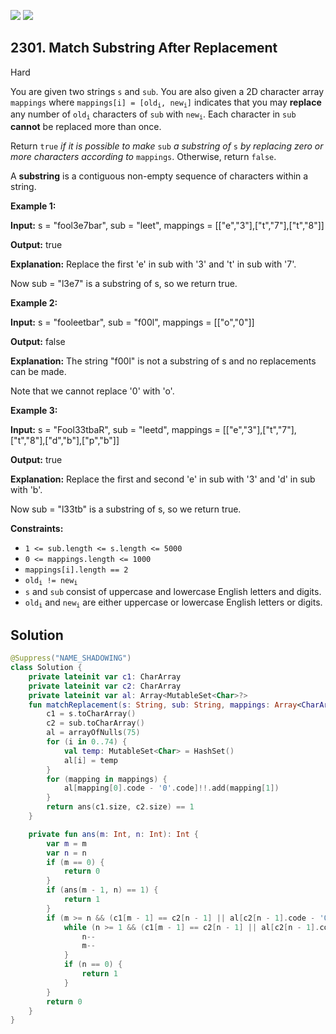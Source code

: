 [![](https://img.shields.io/github/stars/javadev/LeetCode-in-Kotlin?label=Stars&style=flat-square)](https://github.com/javadev/LeetCode-in-Kotlin)
[![](https://img.shields.io/github/forks/javadev/LeetCode-in-Kotlin?label=Fork%20me%20on%20GitHub%20&style=flat-square)](https://github.com/javadev/LeetCode-in-Kotlin/fork)

## 2301\. Match Substring After Replacement

Hard

You are given two strings `s` and `sub`. You are also given a 2D character array `mappings` where <code>mappings[i] = [old<sub>i</sub>, new<sub>i</sub>]</code> indicates that you may **replace** any number of <code>old<sub>i</sub></code> characters of `sub` with <code>new<sub>i</sub></code>. Each character in `sub` **cannot** be replaced more than once.

Return `true` _if it is possible to make_ `sub` _a substring of_ `s` _by replacing zero or more characters according to_ `mappings`. Otherwise, return `false`.

A **substring** is a contiguous non-empty sequence of characters within a string.

**Example 1:**

**Input:** s = "fool3e7bar", sub = "leet", mappings = \[\["e","3"],["t","7"],["t","8"]]

**Output:** true

**Explanation:** Replace the first 'e' in sub with '3' and 't' in sub with '7'.

Now sub = "l3e7" is a substring of s, so we return true.

**Example 2:**

**Input:** s = "fooleetbar", sub = "f00l", mappings = \[\["o","0"]]

**Output:** false

**Explanation:** The string "f00l" is not a substring of s and no replacements can be made.

Note that we cannot replace '0' with 'o'. 

**Example 3:**

**Input:** s = "Fool33tbaR", sub = "leetd", mappings = \[\["e","3"],["t","7"],["t","8"],["d","b"],["p","b"]]

**Output:** true

**Explanation:** Replace the first and second 'e' in sub with '3' and 'd' in sub with 'b'.

Now sub = "l33tb" is a substring of s, so we return true. 

**Constraints:**

*   `1 <= sub.length <= s.length <= 5000`
*   `0 <= mappings.length <= 1000`
*   `mappings[i].length == 2`
*   <code>old<sub>i</sub> != new<sub>i</sub></code>
*   `s` and `sub` consist of uppercase and lowercase English letters and digits.
*   <code>old<sub>i</sub></code> and <code>new<sub>i</sub></code> are either uppercase or lowercase English letters or digits.

## Solution

```kotlin
@Suppress("NAME_SHADOWING")
class Solution {
    private lateinit var c1: CharArray
    private lateinit var c2: CharArray
    private lateinit var al: Array<MutableSet<Char>?>
    fun matchReplacement(s: String, sub: String, mappings: Array<CharArray>): Boolean {
        c1 = s.toCharArray()
        c2 = sub.toCharArray()
        al = arrayOfNulls(75)
        for (i in 0..74) {
            val temp: MutableSet<Char> = HashSet()
            al[i] = temp
        }
        for (mapping in mappings) {
            al[mapping[0].code - '0'.code]!!.add(mapping[1])
        }
        return ans(c1.size, c2.size) == 1
    }

    private fun ans(m: Int, n: Int): Int {
        var m = m
        var n = n
        if (m == 0) {
            return 0
        }
        if (ans(m - 1, n) == 1) {
            return 1
        }
        if (m >= n && (c1[m - 1] == c2[n - 1] || al[c2[n - 1].code - '0'.code]!!.contains(c1[m - 1]))) {
            while (n >= 1 && (c1[m - 1] == c2[n - 1] || al[c2[n - 1].code - '0'.code]!!.contains(c1[m - 1]))) {
                n--
                m--
            }
            if (n == 0) {
                return 1
            }
        }
        return 0
    }
}
```